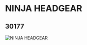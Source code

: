 # NINJA HEADGEAR
## 30177
![NINJA HEADGEAR](https://lc-www-live-s.legocdn.com/media/bricks/5/2/4114503.jpg)